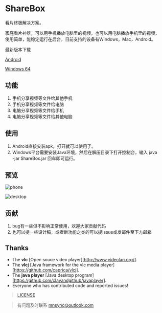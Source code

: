 # ShareBox

看片终极解决方案。

家庭看片神器，可以用手机播放电脑里的视频，也可以用电脑播放手机里的视频，使用简单，能稳定运行在后台，目前支持的设备有Windows，Mac，Android。

最新版本下载 

[Android](https://github.com/Kerr1Gan/ShareBox/releases/download/master/share-release.apk)

[Windows 64](http://www.fleshapps.com/ShareBox_Win.zip)

功能
--------
1. 手机分享视频等文件给其他手机
2. 手机分享视频等文件给电脑
3. 电脑分享视频等文件给手机
4. 电脑分享视频等文件给其他电脑

使用
--------
1. Android直接安装apk，打开就可以使用了。
2. Windows平台需要安装Java环境，然后在解压目录下打开控制台，输入 java -jar ShareBox.jar 回车即可运行。


预览
--------
![phone](https://kerr1gan.github.io/sharebox/mobile.png)

![desktop](https://kerr1gan.github.io/sharebox/desktop.png)

贡献
--------
1. bug有一些但不影响正常使用，欢迎大家贡献代码
2. 也可以提一些设计稿，或者新功能之类的可以提Issue或发邮件至下方邮箱

Thanks
------
* The **vlc** [Open souce video player][http://www.videolan.org/].
* The **vlcj** [Java framework for the vlc media player][https://github.com/caprica/vlcj].
* The **java player** [Java desktop program][https://github.com/clayandgithub/javaplayer].
* Everyone who has contributed code and reported issues!

> [LICENSE](https://github.com/Kerr1Gan/ShareBox/blob/master/LICENSE)

> 有问题及时联系 mnsync@outlook.com
